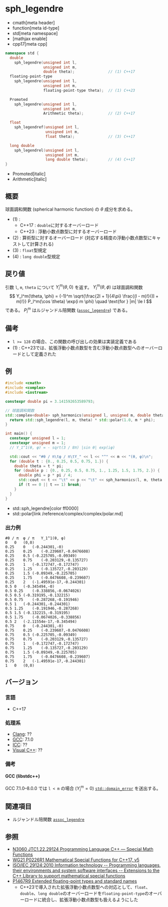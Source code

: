 # sph_legendre
* cmath[meta header]
* function[meta id-type]
* std[meta namespace]
* [mathjax enable]
* cpp17[meta cpp]

```cpp
namespace std {
  double
    sph_legendre(unsigned int l,
                 unsigned int m,
                 double theta);               // (1) C++17
  floating-point-type
    sph_legendre(unsigned int l,
                 unsigned int m,
                 floating-point-type theta);  // (1) C++23

  Promoted
    sph_legendre(unsigned int l,
                 unsigned int m,
                 Arithmetic theta);           // (2) C++17

  float
    sph_legendref(unsigned int l,
                  unsigned int m,
                  float theta);               // (3) C++17

  long double
    sph_legendrel(unsigned int l,
                  unsigned int m,
                  long double theta);         // (4) C++17
}
```
* Promoted[italic]
* Arithmetic[italic]

## 概要
球面調和関数 (spherical harmonic function) の *θ* 成分を求める。

- (1) :
    - C++17 : `double`に対するオーバーロード
    - C++23 : 浮動小数点数型に対するオーバーロード
- (2) : 算術型に対するオーバーロード (対応する精度の浮動小数点数型にキャストして計算される)
- (3) : `float`型規定
- (4) : `long double`型規定


## 戻り値
引数 `l`, `m`, `theta` について $Y_l^m(\theta, 0)$ を返す。
$Y_l^m(\theta, \phi)$ は球面調和関数
$$
Y_l^m(\theta, \phi) = (-1)^m \sqrt{\frac{2l + 1}{4\pi} \frac{(l - m)!}{(l + m)!}} P_l^m(\cos \theta) \exp(i m \phi)
\quad \text{for } |m| \le l
$$
である。
$P_l^m$ はルジャンドル陪関数 ([`assoc_legendre`](assoc_legendre.md)) である。


## 備考
- `l >= 128` の場合、この関数の呼び出しの効果は実装定義である
- (1) : C++23では、拡張浮動小数点数型を含む浮動小数点数型へのオーバーロードとして定義された


## 例
```cpp example
#include <cmath>
#include <complex>
#include <iostream>

constexpr double pi = 3.141592653589793;

// 球面調和関数
std::complex<double> sph_harmonics(unsigned l, unsigned m, double theta, double phi) {
  return std::sph_legendre(l, m, theta) * std::polar(1.0, m * phi);
}

int main() {
  constexpr unsigned l = 1;
  constexpr unsigned m = 1;
  // Y_1^1(θ, φ) = - sqrt(3 / 8π) |sin θ| exp(iφ)

  std::cout << "#θ / π\tφ / π\tY_" << l << "^" << m << "(θ, φ)\n";
  for (double t : {0., 0.25, 0.5, 0.75, 1.}) {
    double theta = t * pi;
    for (double p : {0., 0.25, 0.5, 0.75, 1., 1.25, 1.5, 1.75, 2.}) {
      double phi = p * pi / 4;
      std::cout << t << "\t" << p << "\t" << sph_harmonics(l, m, theta, phi) << "\n";
      if (t == 0 || t == 1) break;
    }
  }
}
```
* std::sph_legendre[color ff0000]
* std::polar[link /reference/complex/complex/polar.md]

### 出力例
```
#θ / π	φ / π	Y_1^1(θ, φ)
0	0	(0,0)
0.25	0	(-0.244301,-0)
0.25	0.25	(-0.239607,-0.0476608)
0.25	0.5	(-0.225705,-0.09349)
0.25	0.75	(-0.203129,-0.135727)
0.25	1	(-0.172747,-0.172747)
0.25	1.25	(-0.135727,-0.203129)
0.25	1.5	(-0.09349,-0.225705)
0.25	1.75	(-0.0476608,-0.239607)
0.25	2	(-1.49591e-17,-0.244301)
0.5	0	(-0.345494,-0)
0.5	0.25	(-0.338856,-0.0674026)
0.5	0.5	(-0.319195,-0.132215)
0.5	0.75	(-0.287268,-0.191946)
0.5	1	(-0.244301,-0.244301)
0.5	1.25	(-0.191946,-0.287268)
0.5	1.5	(-0.132215,-0.319195)
0.5	1.75	(-0.0674026,-0.338856)
0.5	2	(-2.11554e-17,-0.345494)
0.75	0	(-0.244301,-0)
0.75	0.25	(-0.239607,-0.0476608)
0.75	0.5	(-0.225705,-0.09349)
0.75	0.75	(-0.203129,-0.135727)
0.75	1	(-0.172747,-0.172747)
0.75	1.25	(-0.135727,-0.203129)
0.75	1.5	(-0.09349,-0.225705)
0.75	1.75	(-0.0476608,-0.239607)
0.75	2	(-1.49591e-17,-0.244301)
1	0	(0,0)
```


## バージョン
### 言語
- C++17

### 処理系
- [Clang](/implementation.md#clang): ??
- [GCC](/implementation.md#gcc): 7.1.0
- [ICC](/implementation.md#icc): ??
- [Visual C++](/implementation.md#visual_cpp): ??

### 備考
#### GCC (libstdc++)
GCC 7.1.0–8.0.0 では `l < m` の場合 ($Y_l^m = 0$) [`std::domain_error`](/reference/stdexcept.md) を送出する。


## 関連項目
- ルジャンドル陪関数 [`assoc_legendre`](assoc_legendre.md)


## 参照
- [N3060 JTC1.22.29124 Programming Language C++ — Special Math Functions](http://www.open-std.org/jtc1/sc22/wg21/docs/papers/2010/n3060.pdf)
- [WG21 P0226R1 Mathematical Special Functions for C++17, v5](https://isocpp.org/files/papers/P0226R1.pdf)
- [ISO/IEC 29124:2010 Information technology -- Programming languages, their environments and system software interfaces -- Extensions to the C++ Library to support mathematical special functions](https://www.iso.org/standard/50511.html)
- [P1467R9 Extended floating-point types and standard names](https://www.open-std.org/jtc1/sc22/wg21/docs/papers/2022/p1467r9.html)
    - C++23で導入された拡張浮動小数点数型への対応として、`float`、`double`、`long double`のオーバーロードを`floating-point-type`のオーバーロードに統合し、拡張浮動小数点数型も扱えるようにした
